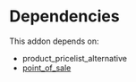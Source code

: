 # Dependencies

This addon depends on:

- product_pricelist_alternative
- [point_of_sale](../../../../../oca-ocb-sale/odoo-bringout-oca-ocb-point_of_sale)
